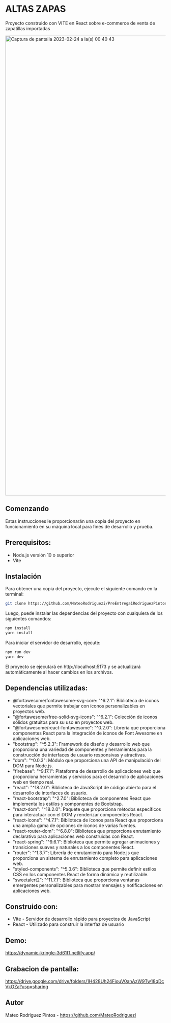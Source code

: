 # ALTAS ZAPAS

Proyecto construido con VITE en React sobre e-commerce de venta de zapatillas importadas

<img width="1438" alt="Captura de pantalla 2023-02-24 a la(s) 00 40 43" src="https://user-images.githubusercontent.com/85966833/221087484-8162fa3c-2d4e-4f7f-af25-b5fca0064703.png">

## Comenzando
Estas instrucciones le proporcionarán una copia del proyecto en funcionamiento en su máquina local para fines de desarrollo y prueba.

## Prerequisitos:

- Node.js versión 10 o superior
- Vite

## Instalación

Para obtener una copia del proyecto, ejecute el siguiente comando en la terminal:

```sh
git clone https://github.com/MateoRodriguezi/PreEntrega1RodriguezPintos.git
```
Luego, puede instalar las dependencias del proyecto con cualquiera de los siguientes comandos:

```sh
npm install
yarn install
```

Para iniciar el servidor de desarrollo, ejecute:


```sh
npm run dev
yarn dev
```

El proyecto se ejecutará en http://localhost:5173 y se actualizará automáticamente al hacer cambios en los archivos.


## Dependencias utilizadas:

- @fortawesome/fontawesome-svg-core: "^6.2.1": Biblioteca de iconos vectoriales que permite trabajar con íconos personalizables en proyectos web.
- "@fortawesome/free-solid-svg-icons": "^6.2.1": Colección de iconos sólidos gratuitos para su uso en proyectos web.
- "@fortawesome/react-fontawesome": "^0.2.0": Librería que proporciona componentes React para la integración de íconos de Font Awesome en aplicaciones web.
- "bootstrap": "^5.2.3": Framework de diseño y desarrollo web que proporciona una variedad de componentes y herramientas para la construcción de interfaces de usuario responsivas y atractivas.
- "dom": "^0.0.3": Módulo que proporciona una API de manipulación del DOM para Node.js.
- "firebase": "^9.17.1": Plataforma de desarrollo de aplicaciones web que proporciona herramientas y servicios para el desarrollo de aplicaciones web en tiempo real.
- "react": "^18.2.0": Biblioteca de JavaScript de código abierto para el desarrollo de interfaces de usuario.
- "react-bootstrap": "^2.7.0": Biblioteca de componentes React que implementa los estilos y componentes de Bootstrap.
- "react-dom": "^18.2.0": Paquete que proporciona métodos específicos para interactuar con el DOM y renderizar componentes React.
- "react-icons": "^4.7.1": Biblioteca de íconos para React que proporciona una amplia gama de opciones de íconos de varias fuentes.
- "react-router-dom": "^6.8.0": Biblioteca que proporciona enrutamiento declarativo para aplicaciones web construidas con React.
- "react-spring": "^9.6.1": Biblioteca que permite agregar animaciones y transiciones suaves y naturales a los componentes React.
- "router": "^1.3.7": Librería de enrutamiento para Node.js que proporciona un sistema de enrutamiento completo para aplicaciones web.
- "styled-components": "^5.3.6": Biblioteca que permite definir estilos CSS en los componentes React de forma dinámica y reutilizable.
- "sweetalert2": "^11.7.1": Biblioteca que proporciona ventanas emergentes personalizables para mostrar mensajes y notificaciones en aplicaciones web.

## Construido con:

- Vite - Servidor de desarrollo rápido para proyectos de JavaScript
- React - Utilizado para construir la interfaz de usuario

## Demo:

https://dynamic-kringle-3d61f1.netlify.app/

## Grabacion de pantalla:

https://drive.google.com/drive/folders/1H428Uh24FiouV0anAzW9Tw18qDcVkOZa?usp=sharing

## Autor
Mateo Rodriguez Pintos - https://github.com/MateoRodriguezi

